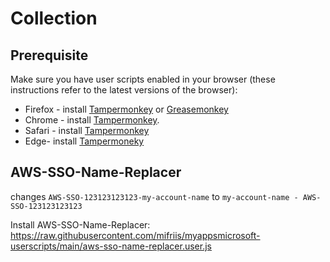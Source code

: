 # Collection

## Prerequisite

Make sure you have user scripts enabled in your browser (these instructions refer to the latest versions of the browser):

* Firefox - install [Tampermonkey](https://tampermonkey.net/?ext=dhdg&browser=firefox) or [Greasemonkey](https://addons.mozilla.org/en-US/firefox/addon/greasemonkey/)
* Chrome - install [Tampermonkey](https://tampermonkey.net/?ext=dhdg&browser=chrome).
* Safari - install [Tampermonkey](https://apps.apple.com/app/tampermonkey/id1482490089)
* Edge- install [Tampermoneky](https://microsoftedge.microsoft.com/addons/detail/tampermonkey/iikmkjmpaadaobahmlepeloendndfphd)

## AWS-SSO-Name-Replacer

changes `AWS-SSO-123123123123-my-account-name` to `my-account-name - AWS-SSO-123123123123`

Install AWS-SSO-Name-Replacer: <https://raw.githubusercontent.com/mifriis/myappsmicrosoft-userscripts/main/aws-sso-name-replacer.user.js>

